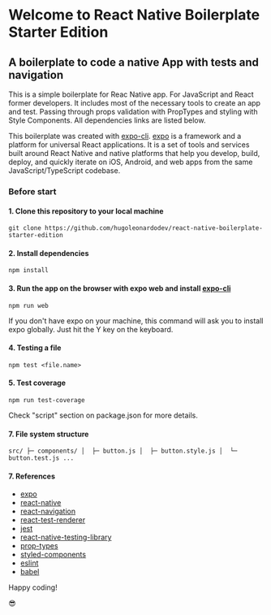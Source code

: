 # Welcome to React Native Boilerplate Starter Edition

## A boilerplate to code a native App with tests and navigation

This is a simple boilerplate for Reac Native app. For JavaScript and React former developers. It includes most of the necessary tools to create an app and test. Passing through props validation with PropTypes and styling with Style Components. All dependencies links are listed below.

This boilerplate was created with [expo-cli]('https://docs.expo.io/workflow/expo-cli/'). [expo]('https://docs.expo.io/') is a framework and a platform for universal React applications. It is a set of tools and services built around React Native and native platforms that help you develop, build, deploy, and quickly iterate on iOS, Android, and web apps from the same JavaScript/TypeScript codebase.

### Before start

#### 1. Clone this repository to your local machine

`git clone https://github.com/hugoleonardodev/react-native-boilerplate-starter-edition`

#### 2. Install dependencies

`npm install`

#### 3. Run the app on the browser with expo web and install [expo-cli]('https://docs.expo.io/workflow/expo-cli/')

`npm run web`

If you don't have expo on your machine, this command will ask you to install expo globally. Just hit the Y key on the keyboard.

#### 4. Testing a file

`npm test <file.name>`

#### 5. Test coverage

`npm run test-coverage`

Check "script" section on package.json for more details.

#### 7. File system structure

`src/
├─ components/
│  ├─ button.js
│  ├─ button.style.js
│  └─ button.test.js
...`

#### 7. References

* [expo]('https://docs.expo.io/')
* [react-native]('https://reactnative.dev/')
* [react-navigation]('https://reactnavigation.org/')
* [react-test-renderer]('https://www.npmjs.com/package/react-test-renderer/v/16.13.0')
* [jest]('https://jestjs.io/')
* [react-native-testing-library]('https://callstack.github.io/react-native-testing-library/')
* [prop-types]('https://www.npmjs.com/package/prop-types')
* [styled-components]('https://styled-components.com/')
* [eslint]('https://eslint.org/')
* [babel]('https://babeljs.io/')

Happy coding!

😎